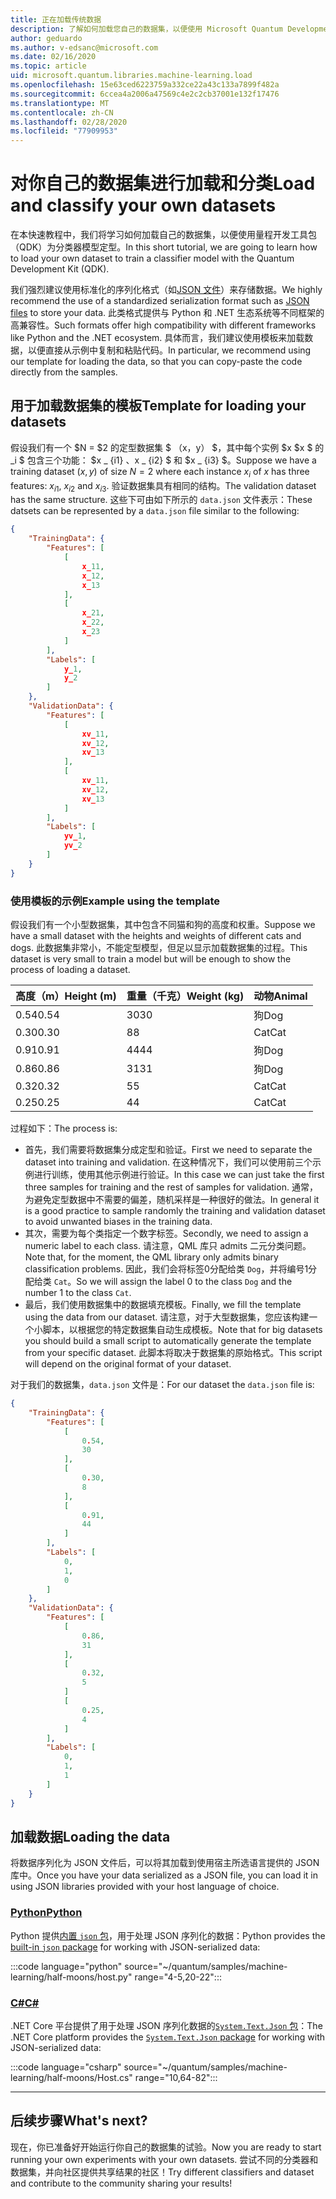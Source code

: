 ```yaml
---
title: 正在加载传统数据
description: 了解如何加载您自己的数据集，以便使用 Microsoft Quantum Development Kit （QDK）为分类器模型定型。
author: geduardo
ms.author: v-edsanc@microsoft.com
ms.date: 02/16/2020
ms.topic: article
uid: microsoft.quantum.libraries.machine-learning.load
ms.openlocfilehash: 15e63ced6223759a332ce22a43c133a7899f482a
ms.sourcegitcommit: 6ccea4a2006a47569c4e2c2cb37001e132f17476
ms.translationtype: MT
ms.contentlocale: zh-CN
ms.lasthandoff: 02/28/2020
ms.locfileid: "77909953"
---
```

# <a name="load-and-classify-your-own-datasets"></a><span data-ttu-id="c6888-103">对你自己的数据集进行加载和分类</span><span class="sxs-lookup"><span data-stu-id="c6888-103">Load and classify your own datasets</span></span>

<span data-ttu-id="c6888-104">在本快速教程中，我们将学习如何加载自己的数据集，以便使用量程开发工具包（QDK）为分类器模型定型。</span><span class="sxs-lookup"><span data-stu-id="c6888-104">In this short tutorial, we are going to learn how to load your own dataset to train a classifier model with the Quantum Development Kit (QDK).</span></span>

<span data-ttu-id="c6888-105">我们强烈建议使用标准化的序列化格式（如[JSON 文件](https://en.wikipedia.org/wiki/JSON)）来存储数据。</span><span class="sxs-lookup"><span data-stu-id="c6888-105">We highly recommend the use of a standardized serialization format such as [JSON files](https://en.wikipedia.org/wiki/JSON) to store your data.</span></span>
<span data-ttu-id="c6888-106">此类格式提供与 Python 和 .NET 生态系统等不同框架的高兼容性。</span><span class="sxs-lookup"><span data-stu-id="c6888-106">Such formats offer high compatibility with different frameworks like Python and the .NET ecosystem.</span></span>
<span data-ttu-id="c6888-107">具体而言，我们建议使用模板来加载数据，以便直接从示例中复制和粘贴代码。</span><span class="sxs-lookup"><span data-stu-id="c6888-107">In particular, we recommend using our template for loading the data, so that you can copy-paste the code directly from the samples.</span></span>

## <a name="template-for-loading-your-datasets"></a><span data-ttu-id="c6888-108">用于加载数据集的模板</span><span class="sxs-lookup"><span data-stu-id="c6888-108">Template for loading your datasets</span></span>

<span data-ttu-id="c6888-109">假设我们有一个 $N = $2 的定型数据集 $ （x，y） $，其中每个实例 $x $x $ 的 _i $ 包含三个功能： $x _ {i1} $、$x _ {i2} $ 和 $x _ {i3} $。</span><span class="sxs-lookup"><span data-stu-id="c6888-109">Suppose we have a training dataset $(x, y)$ of size $N=2$ where each instance $x_i$ of $x$ has three features: $x_{i1}$, $x_{i2}$ and $x_{i3}$.</span></span>
<span data-ttu-id="c6888-110">验证数据集具有相同的结构。</span><span class="sxs-lookup"><span data-stu-id="c6888-110">The validation dataset has the same structure.</span></span>
<span data-ttu-id="c6888-111">这些下可由如下所示的 `data.json` 文件表示：</span><span class="sxs-lookup"><span data-stu-id="c6888-111">These datsets can be represented by a `data.json` file similar to the following:</span></span>

```json
{
    "TrainingData": {
        "Features": [
            [
                x_11,
                x_12,
                x_13
            ],
            [
                x_21,
                x_22,
                x_23
            ]
        ],
        "Labels": [
            y_1,
            y_2
        ]
    },
    "ValidationData": {
        "Features": [
            [
                xv_11,
                xv_12,
                xv_13
            ],
            [
                xv_11,
                xv_12,
                xv_13
            ]
        ],
        "Labels": [
            yv_1,
            yv_2
        ]
    }
}
```

### <a name="example-using-the-template"></a><span data-ttu-id="c6888-112">使用模板的示例</span><span class="sxs-lookup"><span data-stu-id="c6888-112">Example using the template</span></span>

<span data-ttu-id="c6888-113">假设我们有一个小型数据集，其中包含不同猫和狗的高度和权重。</span><span class="sxs-lookup"><span data-stu-id="c6888-113">Suppose we have a small dataset with the heights and weights of different cats and dogs.</span></span> <span data-ttu-id="c6888-114">此数据集非常小，不能定型模型，但足以显示加载数据集的过程。</span><span class="sxs-lookup"><span data-stu-id="c6888-114">This dataset is very small to train a model but will be enough to show the process of loading a dataset.</span></span>

| <span data-ttu-id="c6888-115">高度（m）</span><span class="sxs-lookup"><span data-stu-id="c6888-115">Height (m)</span></span> | <span data-ttu-id="c6888-116">重量（千克）</span><span class="sxs-lookup"><span data-stu-id="c6888-116">Weight (kg)</span></span> | <span data-ttu-id="c6888-117">动物</span><span class="sxs-lookup"><span data-stu-id="c6888-117">Animal</span></span> |
|-----------|------------|--------|
| <span data-ttu-id="c6888-118">0.54</span><span class="sxs-lookup"><span data-stu-id="c6888-118">0.54</span></span>      | <span data-ttu-id="c6888-119">30</span><span class="sxs-lookup"><span data-stu-id="c6888-119">30</span></span>         | <span data-ttu-id="c6888-120">狗</span><span class="sxs-lookup"><span data-stu-id="c6888-120">Dog</span></span>    |
| <span data-ttu-id="c6888-121">0.30</span><span class="sxs-lookup"><span data-stu-id="c6888-121">0.30</span></span>      | <span data-ttu-id="c6888-122">8</span><span class="sxs-lookup"><span data-stu-id="c6888-122">8</span></span>          | <span data-ttu-id="c6888-123">Cat</span><span class="sxs-lookup"><span data-stu-id="c6888-123">Cat</span></span>    |
| <span data-ttu-id="c6888-124">0.91</span><span class="sxs-lookup"><span data-stu-id="c6888-124">0.91</span></span>      | <span data-ttu-id="c6888-125">44</span><span class="sxs-lookup"><span data-stu-id="c6888-125">44</span></span>         | <span data-ttu-id="c6888-126">狗</span><span class="sxs-lookup"><span data-stu-id="c6888-126">Dog</span></span>    |
| <span data-ttu-id="c6888-127">0.86</span><span class="sxs-lookup"><span data-stu-id="c6888-127">0.86</span></span>      | <span data-ttu-id="c6888-128">31</span><span class="sxs-lookup"><span data-stu-id="c6888-128">31</span></span>          | <span data-ttu-id="c6888-129">狗</span><span class="sxs-lookup"><span data-stu-id="c6888-129">Dog</span></span>    |
| <span data-ttu-id="c6888-130">0.32</span><span class="sxs-lookup"><span data-stu-id="c6888-130">0.32</span></span>      | <span data-ttu-id="c6888-131">5</span><span class="sxs-lookup"><span data-stu-id="c6888-131">5</span></span>         | <span data-ttu-id="c6888-132">Cat</span><span class="sxs-lookup"><span data-stu-id="c6888-132">Cat</span></span>    |
| <span data-ttu-id="c6888-133">0.25</span><span class="sxs-lookup"><span data-stu-id="c6888-133">0.25</span></span>      | <span data-ttu-id="c6888-134">4</span><span class="sxs-lookup"><span data-stu-id="c6888-134">4</span></span>          | <span data-ttu-id="c6888-135">Cat</span><span class="sxs-lookup"><span data-stu-id="c6888-135">Cat</span></span>    |

<span data-ttu-id="c6888-136">过程如下：</span><span class="sxs-lookup"><span data-stu-id="c6888-136">The process is:</span></span>

- <span data-ttu-id="c6888-137">首先，我们需要将数据集分成定型和验证。</span><span class="sxs-lookup"><span data-stu-id="c6888-137">First we need to separate the dataset into training and validation.</span></span> <span data-ttu-id="c6888-138">在这种情况下，我们可以使用前三个示例进行训练，使用其他示例进行验证。</span><span class="sxs-lookup"><span data-stu-id="c6888-138">In this case we can just take the first three samples for training and the rest of samples for validation.</span></span> <span data-ttu-id="c6888-139">通常，为避免定型数据中不需要的偏差，随机采样是一种很好的做法。</span><span class="sxs-lookup"><span data-stu-id="c6888-139">In general it is a good practice to sample randomly the training and validation dataset to avoid unwanted biases in the training data.</span></span>
- <span data-ttu-id="c6888-140">其次，需要为每个类指定一个数字标签。</span><span class="sxs-lookup"><span data-stu-id="c6888-140">Secondly, we need to assign a numeric label to each class.</span></span> <span data-ttu-id="c6888-141">请注意，QML 库只 admits 二元分类问题。</span><span class="sxs-lookup"><span data-stu-id="c6888-141">Note that, for the moment, the QML library only admits binary classification problems.</span></span> <span data-ttu-id="c6888-142">因此，我们会将标签0分配给类 `Dog`，并将编号1分配给类 `Cat`。</span><span class="sxs-lookup"><span data-stu-id="c6888-142">So we will assign the label 0 to the class `Dog` and the number 1 to the class `Cat`.</span></span>
- <span data-ttu-id="c6888-143">最后，我们使用数据集中的数据填充模板。</span><span class="sxs-lookup"><span data-stu-id="c6888-143">Finally, we fill the template using the data from our dataset.</span></span> <span data-ttu-id="c6888-144">请注意，对于大型数据集，您应该构建一个小脚本，以根据您的特定数据集自动生成模板。</span><span class="sxs-lookup"><span data-stu-id="c6888-144">Note that for big datasets you should build a small script to automatically generate the template from your specific dataset.</span></span> <span data-ttu-id="c6888-145">此脚本将取决于数据集的原始格式。</span><span class="sxs-lookup"><span data-stu-id="c6888-145">This script will depend on the original format of your dataset.</span></span>

<span data-ttu-id="c6888-146">对于我们的数据集，`data.json` 文件是：</span><span class="sxs-lookup"><span data-stu-id="c6888-146">For our dataset the `data.json` file is:</span></span>

```json
{
    "TrainingData": {
        "Features": [
            [
                0.54,
                30
            ],
            [
                0.30,
                8
            ],
            [
                0.91,
                44
            ]
        ],
        "Labels": [
            0,
            1,
            0
        ]
    },
    "ValidationData": {
        "Features": [
            [
                0.86,
                31
            ],
            [
                0.32,
                5
            ]
            [
                0.25,
                4
            ]
        ],
        "Labels": [
            0,
            1,
            1
        ]
    }
}

```

## <a name="loading-the-data"></a><span data-ttu-id="c6888-147">加载数据</span><span class="sxs-lookup"><span data-stu-id="c6888-147">Loading the data</span></span>

<span data-ttu-id="c6888-148">将数据序列化为 JSON 文件后，可以将其加载到使用宿主所选语言提供的 JSON 库中。</span><span class="sxs-lookup"><span data-stu-id="c6888-148">Once you have your data serialized as a JSON file, you can load it in using JSON libraries provided with your host language of choice.</span></span>

### <a name="python"></a>[<span data-ttu-id="c6888-149">Python</span><span class="sxs-lookup"><span data-stu-id="c6888-149">Python</span></span>](#tab/tabid-python)

<span data-ttu-id="c6888-150">Python 提供[内置 `json` 包](https://docs.python.org/3.7/library/json.html)，用于处理 JSON 序列化的数据：</span><span class="sxs-lookup"><span data-stu-id="c6888-150">Python provides the [built-in `json` package](https://docs.python.org/3.7/library/json.html) for working with JSON-serialized data:</span></span>

:::code language="python" source="~/quantum/samples/machine-learning/half-moons/host.py" range="4-5,20-22":::

### <a name="c"></a>[<span data-ttu-id="c6888-151">C#</span><span class="sxs-lookup"><span data-stu-id="c6888-151">C#</span></span>](#tab/tabid-csharp)

<span data-ttu-id="c6888-152">.NET Core 平台提供了用于处理 JSON 序列化数据的[`System.Text.Json` 包](https://www.nuget.org/packages/System.Text.Json)：</span><span class="sxs-lookup"><span data-stu-id="c6888-152">The .NET Core platform provides the [`System.Text.Json` package](https://www.nuget.org/packages/System.Text.Json) for working with JSON-serialized data:</span></span>

:::code language="csharp" source="~/quantum/samples/machine-learning/half-moons/Host.cs" range="10,64-82":::

***

## <a name="whats-next"></a><span data-ttu-id="c6888-153">后续步骤</span><span class="sxs-lookup"><span data-stu-id="c6888-153">What's next?</span></span>

<span data-ttu-id="c6888-154">现在，你已准备好开始运行你自己的数据集的试验。</span><span class="sxs-lookup"><span data-stu-id="c6888-154">Now you are ready to start running your own experiments with your own datasets.</span></span> <span data-ttu-id="c6888-155">尝试不同的分类器和数据集，并向社区提供共享结果的社区！</span><span class="sxs-lookup"><span data-stu-id="c6888-155">Try different classifiers and dataset and contribute to the community sharing your results!</span></span>
